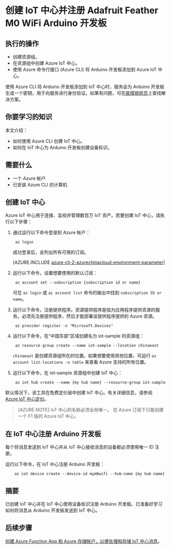 <properties
    pageTitle="创建 Azure IoT 中心并注册 Adafruit Feather M0 WiFi | Azure"
    description="使用 Azure CLI 创建资源组、创建 Azure IoT 中心，以及在 Azure IoT 中心注册 Adafruit Feather M0 WiFi。"
    services="iot-hub"
    documentationcenter=""
    author="shizn"
    manager="timtl"
    tags=""
    keywords="将 arduino 连接到云, azure iot 中心, 物联网云, azure iot 中心创建设备, arduino 云" />
<tags
    ms.assetid="5edc690b-7a1d-4ebc-b011-ff27bfffe6e8"
    ms.service="iot-hub"
    ms.devlang="arduino"
    ms.topic="article"
    ms.tgt_pltfrm="na"
    ms.workload="na"
    ms.date="11/13/2016"
    wacn.date="01/23/2017"
    ms.author="xshi" />  


# 创建 IoT 中心并注册 Adafruit Feather M0 WiFi Arduino 开发板

## 执行的操作
* 创建资源组。
* 在资源组中创建 Azure IoT 中心。
* 使用 Azure 命令行接口 (Azure CLI) 将 Arduino 开发板添加到 Azure IoT 中心。

使用 Azure CLI 将 Arduino 开发板添加到 IoT 中心时，服务会为 Arduino 开发板生成一个密钥，用于向服务进行身份验证。如果有问题，可在[故障排除页][troubleshoot]上查找解决方案。

## 你要学习的知识
本文介绍：

 - 如何使用 Azure CLI 创建 IoT 中心。
 - 如何在 IoT 中心为 Arduino 开发板创建设备标识。

## 需要什么
* 一个 Azure 帐户
* 已安装 Azure CLI 的计算机

## 创建 IoT 中心
Azure IoT 中心用于连接、监视并管理数百万 IoT 资产。若要创建 IoT 中心，请执行以下步骤：

1. 通过运行以下命令登录到 Azure 帐户：

   
		az login
   

    成功登录后，会列出所有可用的订阅。
    

    [AZURE.INCLUDE [azure-cli-2-azurechinacloud-environment-parameter](../../includes/azure-cli-2-azurechinacloud-environment-parameter.md)]

2. 运行以下命令，设置想要使用的默认订阅：

   
		az account set --subscription {subscription id or name}
   

    可在 `az login` 或 `az account list` 命令的输出中找到 `subscription ID or name`。

3. 运行以下命令，注册提供程序。资源提供程序是指为应用程序提供资源的服务。必须先注册提供程序，然后才能部署该提供程序提供的 Azure 资源。

   
		az provider register -n "Microsoft.Devices"
   
4. 运行以下命令，在“中国东部”区域创建名为 iot-sample 的资源组：

   
		az resource group create --name iot-sample --location chinaeast
   

    `chinaeast` 是创建资源组所在的位置。如果想要使用其他位置，可运行 `az account list-locations -o table` 来查看 Azure 支持的所有位置。

5. 运行以下命令，在 iot-sample 资源组中创建 IoT 中心：

   
		az iot hub create --name {my hub name} --resource-group iot-sample
   

默认情况下，该工具在免费定价层中创建 IoT 中心。有关详细信息，请参阅 [Azure IoT 中心定价](/pricing/details/iot-hub/)。

> [AZURE.NOTE]
> IoT 中心的名称必须全局唯一。
> 在 Azure 订阅下只能创建一个 F1 版的 Azure IoT 中心。

## 在 IoT 中心注册 Arduino 开发板
每个将消息发送到 IoT 中心并从 IoT 中心接收消息的设备都必须使用唯一 ID 注册。

运行以下命令，在 IoT 中心注册 Arduino 开发板：


		az iot device create --device-id mym0wifi --hub-name {my hub name}


## 摘要
已创建 IoT 中心并在 IoT 中心使用设备标识注册 Arduino 开发板。已准备好学习如何将消息从 Arduino 开发板发送到 IoT 中心。

## 后续步骤
[创建 Azure Function App 和 Azure 存储帐户，以便处理和存储 IoT 中心消息][process-and-store-iot-hub-messages]。


<!-- Images and links -->


[troubleshoot]: /documentation/articles/iot-hub-adafruit-feather-m0-wifi-kit-arduino-troubleshooting/
[process-and-store-iot-hub-messages]: /documentation/articles/iot-hub-adafruit-feather-m0-wifi-kit-arduino-lesson3-deploy-resource-manager-template/

<!---HONumber=Mooncake_0116_2017-->